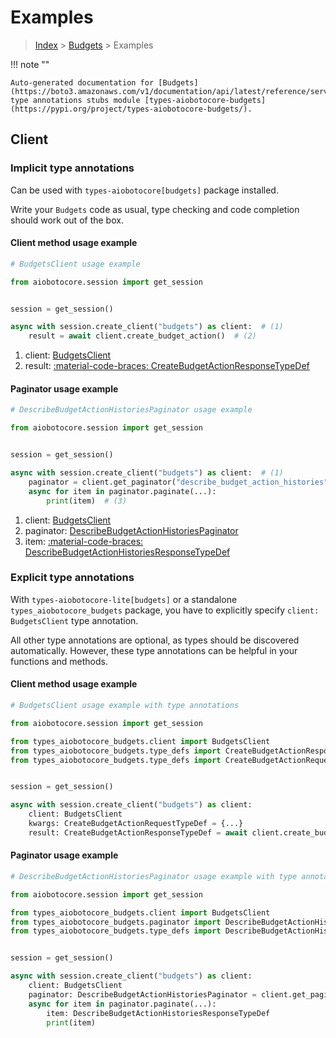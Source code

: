 # Examples

> [Index](../README.md) > [Budgets](./README.md) > Examples

!!! note ""

    Auto-generated documentation for [Budgets](https://boto3.amazonaws.com/v1/documentation/api/latest/reference/services/budgets.html#budgets)
    type annotations stubs module [types-aiobotocore-budgets](https://pypi.org/project/types-aiobotocore-budgets/).

## Client

### Implicit type annotations

Can be used with `types-aiobotocore[budgets]` package installed.

Write your `Budgets` code as usual,
type checking and code completion should work out of the box.



#### Client method usage example

```python
# BudgetsClient usage example

from aiobotocore.session import get_session


session = get_session()

async with session.create_client("budgets") as client:  # (1)
    result = await client.create_budget_action()  # (2)
```

1. client: [BudgetsClient](./client.md)
2. result: [:material-code-braces: CreateBudgetActionResponseTypeDef](./type_defs.md#createbudgetactionresponsetypedef)



#### Paginator usage example

```python
# DescribeBudgetActionHistoriesPaginator usage example

from aiobotocore.session import get_session


session = get_session()

async with session.create_client("budgets") as client:  # (1)
    paginator = client.get_paginator("describe_budget_action_histories")  # (2)
    async for item in paginator.paginate(...):
        print(item)  # (3)
```

1. client: [BudgetsClient](./client.md)
2. paginator: [DescribeBudgetActionHistoriesPaginator](./paginators.md#describebudgetactionhistoriespaginator)
3. item: [:material-code-braces: DescribeBudgetActionHistoriesResponseTypeDef](./type_defs.md#describebudgetactionhistoriesresponsetypedef)




### Explicit type annotations

With `types-aiobotocore-lite[budgets]`
or a standalone `types_aiobotocore_budgets` package, you have to explicitly specify
`client: BudgetsClient` type annotation.

All other type annotations are optional, as types should be discovered automatically.
However, these type annotations can be helpful in your functions and methods.


#### Client method usage example

```python
# BudgetsClient usage example with type annotations

from aiobotocore.session import get_session

from types_aiobotocore_budgets.client import BudgetsClient
from types_aiobotocore_budgets.type_defs import CreateBudgetActionResponseTypeDef
from types_aiobotocore_budgets.type_defs import CreateBudgetActionRequestTypeDef


session = get_session()

async with session.create_client("budgets") as client:
    client: BudgetsClient
    kwargs: CreateBudgetActionRequestTypeDef = {...}
    result: CreateBudgetActionResponseTypeDef = await client.create_budget_action(**kwargs)
```



#### Paginator usage example

```python
# DescribeBudgetActionHistoriesPaginator usage example with type annotations

from aiobotocore.session import get_session

from types_aiobotocore_budgets.client import BudgetsClient
from types_aiobotocore_budgets.paginator import DescribeBudgetActionHistoriesPaginator
from types_aiobotocore_budgets.type_defs import DescribeBudgetActionHistoriesResponseTypeDef


session = get_session()

async with session.create_client("budgets") as client:
    client: BudgetsClient
    paginator: DescribeBudgetActionHistoriesPaginator = client.get_paginator("describe_budget_action_histories")
    async for item in paginator.paginate(...):
        item: DescribeBudgetActionHistoriesResponseTypeDef
        print(item)
```


